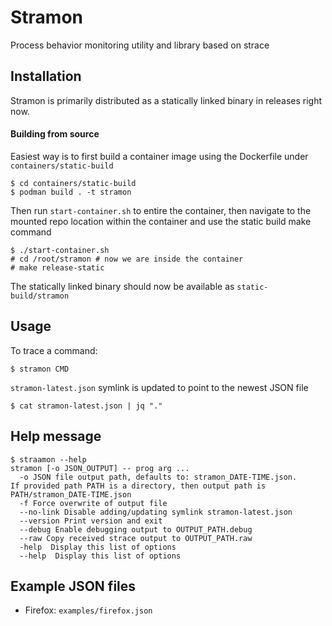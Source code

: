# Stramon
Process behavior monitoring utility and library based on strace

## Installation

Stramon is primarily distributed as a statically linked binary
in releases right now.

#### Building from source

Easiest way is to first build a container image using the Dockerfile under `containers/static-build`

```
$ cd containers/static-build
$ podman build . -t stramon
```

Then run `start-container.sh` to entire the container, then navigate to the
mounted repo location within the container and use the static build make command

```
$ ./start-container.sh
# cd /root/stramon # now we are inside the container
# make release-static
```

The statically linked binary should now be available as `static-build/stramon`

## Usage

To trace a command:
```
$ stramon CMD
```

`stramon-latest.json` symlink is updated to point
to the newest JSON file

```
$ cat stramon-latest.json | jq "."
```

## Help message

```
$ straamon --help
stramon [-o JSON_OUTPUT] -- prog arg ...
  -o JSON file output path, defaults to: stramon_DATE-TIME.json.
If provided path PATH is a directory, then output path is PATH/stramon_DATE-TIME.json
  -f Force overwrite of output file
  --no-link Disable adding/updating symlink stramon-latest.json
  --version Print version and exit
  --debug Enable debugging output to OUTPUT_PATH.debug
  --raw Copy received strace output to OUTPUT_PATH.raw
  -help  Display this list of options
  --help  Display this list of options
```

## Example JSON files

- Firefox: `examples/firefox.json`
